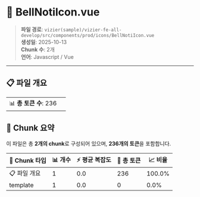 # 📄 BellNotiIcon.vue

> **파일 경로**: `vizier(sample)/vizier-fe-all-develop/src/components/prod/icons/BellNotiIcon.vue`  
> **생성일**: 2025-10-13  
> **Chunk 수**: 2개  
> **언어**: Javascript / Vue
---


## 📋 파일 개요

| | |
|--|--|
| 📊 **총 토큰 수**: 236 |  |






## 🧩 Chunk 요약

이 파일은 총 **2개의 chunk**로 구성되어 있으며, **236개의 토큰**을 포함합니다.

| 🧩 Chunk 타입 | 📊 개수 | ⚡ 평균 복잡도 | 📝 총 토큰 | 📈 비율 |
|---------------|--------|-------------|----------|--------|
| 📋 파일 개요 | 1 | 0.0 | 236 | 100.0% |
| template | 1 | 0.0 | 0 | 0.0% |


